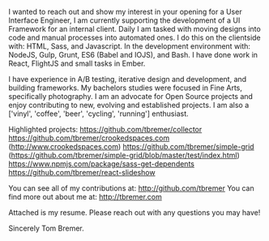 I wanted to reach out and show my interest in your opening for a User Interface Engineer, I am currently supporting the development of a UI Framework for an internal client. Daily I am tasked with moving designs into code and manual processes into automated ones. I do this on the clientside with: HTML, Sass, and Javascript. In the development environment with: NodeJS, Gulp, Grunt, ES6 (Babel and IOJS), and Bash. I have done work in React, FlightJS and small tasks in Ember.

I have experience in A/B testing, iterative design and development, and building frameworks. My bachelors studies were focused in Fine Arts, specifically photography. I am an advocate for Open Source projects and enjoy contributing to new, evolving and established projects. I am also a ['vinyl', 'coffee', 'beer', 'cycling', 'running'] enthusiast.

Highlighted projects:
https://github.com/tbremer/collector
https://github.com/tbremer/crookedspaces.com (http://www.crookedspaces.com)
https://github.com/tbremer/simple-grid (https://github.com/tbremer/simple-grid/blob/master/test/index.html)
https://www.npmjs.com/package/sass-get-dependents
https://github.com/tbremer/react-slideshow

You can see all of my contributions at: http://github.com/tbremer
You can find more out about me at: http://tbremer.com

Attached is my resume. Please reach out with any questions you may have!

Sincerely
Tom Bremer.
